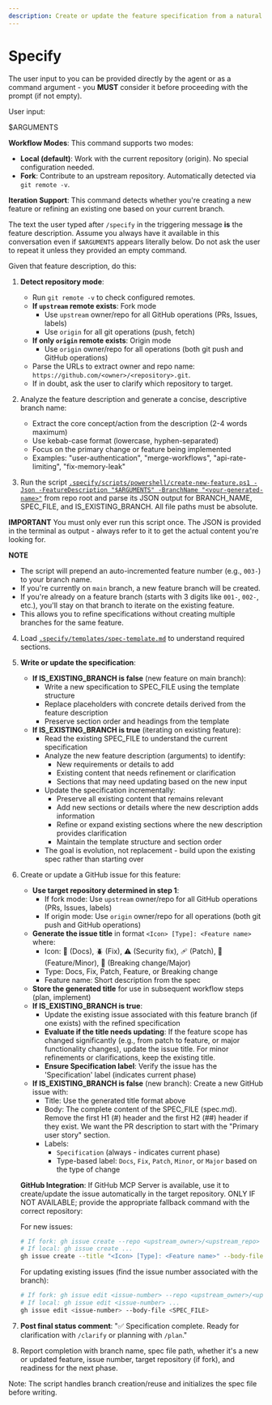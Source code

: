 ```yaml
---
description: Create or update the feature specification from a natural language feature description.
---
```


# Specify

The user input to you can be provided directly by the agent or as a command argument - you **MUST** consider it before proceeding with the prompt (if not empty).

User input:

$ARGUMENTS

**Workflow Modes**: This command supports two modes:
- **Local (default)**: Work with the current repository (origin). No special configuration needed.
- **Fork**: Contribute to an upstream repository. Automatically detected via `git remote -v`.

**Iteration Support**: This command detects whether you're creating a new feature or refining an existing one based on your current branch.

The text the user typed after `/specify` in the triggering message **is** the feature description. Assume you always have it available in this conversation even if `$ARGUMENTS` appears literally below. Do not ask the user to repeat it unless they provided an empty command.

Given that feature description, do this:

1. **Detect repository mode**:
   - Run `git remote -v` to check configured remotes.
   - **If `upstream` remote exists**: Fork mode
     - Use `upstream` owner/repo for all GitHub operations (PRs, Issues, labels)
     - Use `origin` for all git operations (push, fetch)
   - **If only `origin` remote exists**: Origin mode
     - Use `origin` owner/repo for all operations (both git push and GitHub operations)
   - Parse the URLs to extract owner and repo name: `https://github.com/<owner>/<repository>.git`.
   - If in doubt, ask the user to clarify which repository to target.

2. Analyze the feature description and generate a concise, descriptive branch name:
   - Extract the core concept/action from the description (2-4 words maximum)
   - Use kebab-case format (lowercase, hyphen-separated)
   - Focus on the primary change or feature being implemented
   - Examples: "user-authentication", "merge-workflows", "api-rate-limiting", "fix-memory-leak"

3. Run the script [`.specify/scripts/powershell/create-new-feature.ps1 -Json -FeatureDescription "$ARGUMENTS" -BranchName "<your-generated-name>"`](../../.specify/scripts/powershell/create-new-feature.ps1) from repo root and parse its JSON output for BRANCH_NAME, SPEC_FILE, and IS_EXISTING_BRANCH. All file paths must be absolute.

**IMPORTANT** You must only ever run this script once. The JSON is provided in the terminal as output - always refer to it to get the actual content you're looking for.

**NOTE**

- The script will prepend an auto-incremented feature number (e.g., `003-`) to your branch name.
- If you're currently on `main` branch, a new feature branch will be created.
- If you're already on a feature branch (starts with 3 digits like `001-`, `002-`, etc.), you'll stay on that branch to iterate on the existing feature.
- This allows you to refine specifications without creating multiple branches for the same feature.

4. Load [`.specify/templates/spec-template.md`](../../.specify/templates/spec-template.md) to understand required sections.

5. **Write or update the specification**:
   - **If IS_EXISTING_BRANCH is false** (new feature on main branch):
     - Write a new specification to SPEC_FILE using the template structure
     - Replace placeholders with concrete details derived from the feature description
     - Preserve section order and headings from the template
   - **If IS_EXISTING_BRANCH is true** (iterating on existing feature):
     - Read the existing SPEC_FILE to understand the current specification
     - Analyze the new feature description (arguments) to identify:
       - New requirements or details to add
       - Existing content that needs refinement or clarification
       - Sections that may need updating based on the new input
     - Update the specification incrementally:
       - Preserve all existing content that remains relevant
       - Add new sections or details where the new description adds information
       - Refine or expand existing sections where the new description provides clarification
       - Maintain the template structure and section order
     - The goal is evolution, not replacement - build upon the existing spec rather than starting over

6. Create or update a GitHub issue for this feature:
   - **Use target repository determined in step 1**:
     - If fork mode: Use `upstream` owner/repo for all GitHub operations (PRs, Issues, labels)
     - If origin mode: Use `origin` owner/repo for all operations (both git push and GitHub operations)
   - **Generate the issue title** in format `<Icon> [Type]: <Feature name>` where:
     - Icon: 📖 (Docs), 🪲 (Fix), ⚠️ (Security fix), 🩹 (Patch), 🚀 (Feature/Minor), 🌟 (Breaking change/Major)
     - Type: Docs, Fix, Patch, Feature, or Breaking change
     - Feature name: Short description from the spec
   - **Store the generated title** for use in subsequent workflow steps (plan, implement)
   - **If IS_EXISTING_BRANCH is true**:
     - Update the existing issue associated with this feature branch (if one exists) with the refined specification
     - **Evaluate if the title needs updating**: If the feature scope has changed significantly (e.g., from patch to feature, or major functionality changes), update the issue title. For minor refinements or clarifications, keep the existing title.
     - **Ensure Specification label**: Verify the issue has the 'Specification' label (indicates current phase)
   - **If IS_EXISTING_BRANCH is false** (new branch): Create a new GitHub issue with:
     - Title: Use the generated title format above
     - Body: The complete content of the SPEC_FILE (spec.md). Remove the first H1 (#) header and the first H2 (##) header if they exist. We want the PR description to start with the "Primary user story" section.
     - Labels:
       - `Specification` (always - indicates current phase)
       - Type-based label: `Docs`, `Fix`, `Patch`, `Minor`, or `Major` based on the type of change

   **GitHub Integration**: If GitHub MCP Server is available, use it to create/update the issue automatically in the target repository. ONLY IF NOT AVAILABLE; provide the appropriate fallback command with the correct repository:

   For new issues:
   ```bash
   # If fork: gh issue create --repo <upstream_owner>/<upstream_repo> ...
   # If local: gh issue create ...
   gh issue create --title "<Icon> [Type]: <Feature name>" --body-file <SPEC_FILE> --label "Specification,<Type>" --body "<existing body>\n\n---\n**Feature Branch**: `<BRANCH_NAME>`"
   ```

   For updating existing issues (find the issue number associated with the branch):
   ```bash
   # If fork: gh issue edit <issue-number> --repo <upstream_owner>/<upstream_repo> ...
   # If local: gh issue edit <issue-number> ...
   gh issue edit <issue-number> --body-file <SPEC_FILE>
   ```

7. **Post final status comment**: "✅ Specification complete. Ready for clarification with `/clarify` or planning with `/plan`."

8. Report completion with branch name, spec file path, whether it's a new or updated feature, issue number, target repository (if fork), and readiness for the next phase.

Note: The script handles branch creation/reuse and initializes the spec file before writing.
